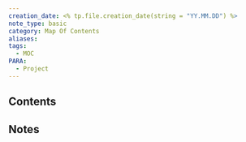 ```yaml
---
creation_date: <% tp.file.creation_date(string = "YY.MM.DD") %>
note_type: basic
category: Map Of Contents
aliases: 
tags:
  - MOC
PARA:
  - Project
---
```

## Contents



## Notes